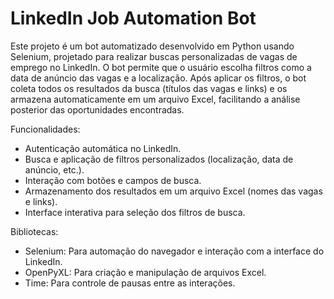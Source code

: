 # LinkedIn Job Automation Bot

Este projeto é um bot automatizado desenvolvido em Python usando Selenium, projetado para realizar buscas personalizadas de vagas de emprego no LinkedIn. O bot permite que o usuário escolha filtros como a data de anúncio das vagas e a localização. Após aplicar os filtros, o bot coleta todos os resultados da busca (títulos das vagas e links) e os armazena automaticamente em um arquivo Excel, facilitando a análise posterior das oportunidades encontradas.

Funcionalidades:
 - Autenticação automática no LinkedIn.
 - Busca e aplicação de filtros personalizados (localização, data de anúncio, etc.).
 - Interação com botões e campos de busca.
 - Armazenamento dos resultados em um arquivo Excel (nomes das vagas e links).
 - Interface interativa para seleção dos filtros de busca.

Bibliotecas:
 - Selenium: Para automação do navegador e interação com a interface do LinkedIn.
 - OpenPyXL: Para criação e manipulação de arquivos Excel.
 - Time: Para controle de pausas entre as interações.
